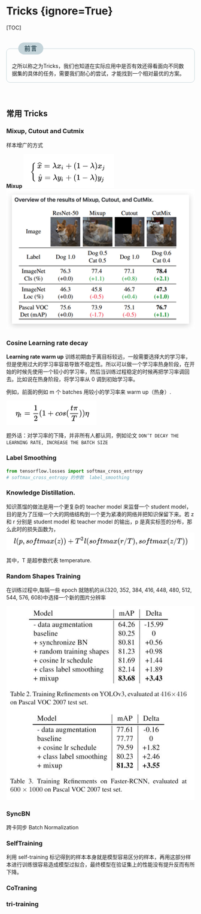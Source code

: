# Tricks {ignore=True}

[TOC]

<br>
<section style="margin-bottom:-16px">
<section style="margin-top:0px;margin-right:0px;margin-bottom:0px;margin-left:2em;padding-top:2px;padding-right:1em;padding-bottom:2px;padding-left:1em;max-width:100%;display:inline-block;background-image:none;background-color:rgb(196, 212, 218);color:rgb(61, 88, 98);font-size:16px;text-align:center;letter-spacing:1.5px;line-height:1.75em;border-top-left-radius:16px;border-top-right-radius:16px;border-bottom-right-radius:16px;border-bottom-left-radius:16px;box-sizing:border-box;word-wrap:break-word;">
<strong>前言</strong>
</section>
</section>
<section style="margin-top:0px;margin-right:0px;margin-bottom:20px;margin-left:0px;padding-top:2.5em;padding-right:1em;padding-bottom:1em;padding-left:1em;max-width:100%;box-sizing:border-box;border-top-width:1px;border-right-width:1px;border-bottom-width:1px;border-left-width:1px;border-top-style:solid;border-right-style:solid;border-bottom-style:solid;border-left-style:solid;border-top-color:rgb(196, 212, 218);border-right-color:rgb(196, 212, 218);border-bottom-color:rgb(196, 212, 218);border-left-color:rgb(196, 212, 218);border-top-left-radius:10px;border-top-right-radius:10px;border-bottom-right-radius:10px;border-bottom-left-radius:10px;word-wrap:break-word;">之所以称之为Tricks，我们也知道在实际应用中是否有效还得看面向不同数据集的具体的任务，需要我们耐心的尝试，才能找到一个相对最优的方案。
</section>
</br>

## 常用 Tricks

### Mixup, Cutout and Cutmix

样本增广的方式

**Mixup**
![](./img-tricks/2020-03-15-15-24-57.png)
![](./img-tricks/2020-03-12-17-00-08.png)

### Cosine Learning rate decay

**Learning rate warm up**
训练初期由于离目标较远，一般需要选择大的学习率，但是使用过大的学习率容易导致不稳定性。所以可以做一个学习率热身阶段，在开始的时候先使用一个较小的学习率，然后当训练过程稳定的时候再把学习率调回去。比如说在热身阶段，将学习率从 0 调到初始学习率。

例如，前面的例如 m 个 batches 用较小的学习率来 warm up（热身）.

![](./img-tricks/2020-03-15-15-30-25.png)

题外话：对学习率的下降，并非所有人都认同，例如论文 `DON’T DECAY THE LEARNING RATE, INCREASE THE BATCH SIZE`

### Label Smoothing

```python
from tensorflow.losses import softmax_cross_entropy
# softmax_cross_entropy 的参数  label_smoothing
```

### Knowledge Distillation.

知识蒸馏的做法是用一个更复杂的 teacher model 来监督一个 student model，目的是为了压缩一个大的网络结构到一个更为紧凑的网络并把知识保留下来。若 z 和 r 分别是 student model 和 teacher model 的输出，p 是真实标签的分布，那么此时的损失函数为，
![](./img-tricks/2020-03-15-15-20-40.png)

其中，T 是超参数代表 temperature.

### Random Shapes Training

在训练过程中,每隔一些 epoch 就随机的从{320, 352, 384, 416, 448, 480, 512, 544, 576, 608}中选择一个新的图片分辨率

![](./img-tricks/2020-03-15-15-37-59.png)

### SyncBN

跨卡同步 Batch Normalization

### SelfTraining

利用 self-training 标记得到的样本本身就是模型容易区分的样本，再用这部分样本进行训练很容易造成模型过拟合，最终模型在验证集上的性能没有提升反而有所下降。

### CoTraning

### tri-training
